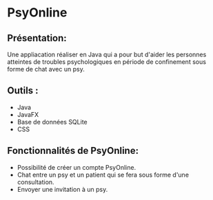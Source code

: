 # PsyOnline
## Présentation: 
Une appliacation réaliser en Java qui a pour but d'aider les personnes atteintes de troubles psychologiques en période de confinement sous forme de chat avec un psy.

## Outils :
* Java
* JavaFX 
* Base de données SQLite
* CSS
## Fonctionnalités de PsyOnline:
* Possibilité de créer un compte PsyOnline.
* Chat entre un psy et un patient qui se fera sous forme d'une consultation.
* Envoyer une invitation à un psy.
